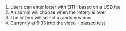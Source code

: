1. Users can enter lotter with EITH based on a USD fee
2. An admin will choose when the lottery is over
3. The lottery will select a random winner
4. Currently at 6:33 into the video - passed test